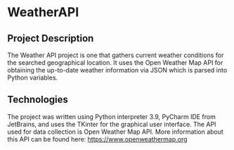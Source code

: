 # WeatherAPI

## Project Description
The Weather API project is one that gathers current weather conditions for the searched geographical location. It uses the Open Weather Map API for obtaining the up-to-date weather information via JSON which is parsed into Python variables.

## Technologies
The project was written using Python interpreter 3.9, PyCharm IDE from JetBrains, and uses the TKinter for the graphical user interface. The API used for data collection is Open Weather Map API. More information about this API can be found here: https://www.openweathermap.org
